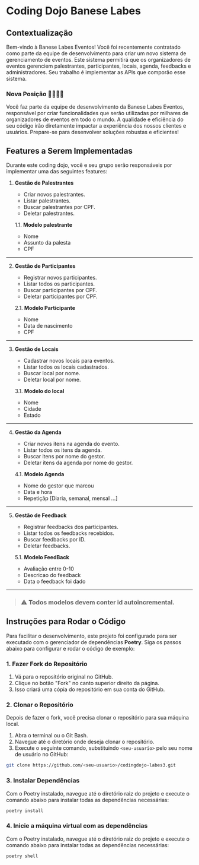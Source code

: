 # Coding Dojo Banese Labes

## Contextualização

Bem-vindo à Banese Labes Eventos! Você foi recentemente contratado como parte da equipe de desenvolvimento para criar um novo sistema de gerenciamento de eventos. Este sistema permitirá que os organizadores de eventos gerenciem palestrantes, participantes, locais, agenda, feedbacks e administradores. Seu trabalho é implementar as APIs que comporão esse sistema.

### Nova Posição 👷‍♂️👷‍♀️



Você faz parte da equipe de desenvolvimento da Banese Labes Eventos, responsável por criar funcionalidades que serão utilizadas por milhares de organizadores de eventos em todo o mundo. A qualidade e eficiência do seu código irão diretamente impactar a experiência dos nossos clientes e usuários. Prepare-se para desenvolver soluções robustas e eficientes!

## Features a Serem Implementadas

Durante este coding dojo, você e seu grupo serão responsáveis por implementar uma das seguintes features:

1. **Gestão de Palestrantes**
   - Criar novos palestrantes.
   - Listar palestrantes.
   - Buscar palestrantes por CPF.
   - Deletar palestrantes.

   1.1. **Modelo palestrante**  
      - Nome
      - Assunto da palesta
      - CPF

---

2. **Gestão de Participantes**
   - Registrar novos participantes.
   - Listar todos os participantes.
   - Buscar participantes por CPF.
   - Deletar participantes por CPF.

   2.1. **Modelo Participante**  
      - Nome
      - Data de nascimento
      - CPF

---

3. **Gestão de Locais**
   - Cadastrar novos locais para eventos.
   - Listar todos os locais cadastrados.
   - Buscar local por nome.
   - Deletar local por nome.

   3.1. **Modelo do local**  
      - Nome
      - Cidade
      - Estado

---

4. **Gestão da Agenda**
   - Criar novos itens na agenda do evento.
   - Listar todos os itens da agenda.
   - Buscar itens por nome do gestor.
   - Deletar itens da agenda por nome do gestor.

   4.1. **Modelo Agenda**  
      - Nome do gestor que marcou
      - Data e hora
      - Repetiçãp [Diaria, semanal, mensal ...]

---

5. **Gestão de Feedback**
   - Registrar feedbacks dos participantes.
   - Listar todos os feedbacks recebidos.
   - Buscar feedbacks por ID.
   - Deletar feedbacks.
     
   5.1. **Modelo FeedBack**  
      - Avaliação entre 0-10
      - Descricao do feedback
      - Data o feedback foi dado

---

> ### ⚠️ Todos modelos devem conter id autoincremental.

## Instruções para Rodar o Código

Para facilitar o desenvolvimento, este projeto foi configurado para ser executado com o gerenciador de dependências **Poetry**. Siga os passos abaixo para configurar e rodar o código de exemplo:

### 1. Fazer Fork do Repositório

1. Vá para o repositório original no GitHub.
2. Clique no botão "Fork" no canto superior direito da página.
3. Isso criará uma cópia do repositório em sua conta do GitHub.

### 2. Clonar o Repositório

Depois de fazer o fork, você precisa clonar o repositório para sua máquina local.

1. Abra o terminal ou o Git Bash.
2. Navegue até o diretório onde deseja clonar o repositório.
3. Execute o seguinte comando, substituindo `<seu-usuario>` pelo seu nome de usuário no GitHub:

```bash
git clone https://github.com/<seu-usuario>/codingdojo-labes3.git
```

### 3. Instalar Dependências

Com o Poetry instalado, navegue até o diretório raiz do projeto e execute o comando abaixo para instalar todas as dependências necessárias:

```bash
poetry install
```

### 4. Inicie a máquina virtual com as dependências 

Com o Poetry instalado, navegue até o diretório raiz do projeto e execute o comando abaixo para instalar todas as dependências necessárias:

```bash
poetry shell
```
